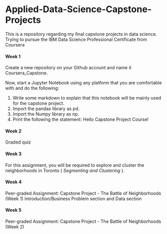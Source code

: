 # Applied-Data-Science-Capstone-Projects
This is a repository regarding my final capstone projects in data science. Trying to pursue the IBM Data Science Professional Certificate from Coursera

#### Week 1
Create a new repository on your Github account and name it Coursera_Capstone. 

Now, start a Jupyter Notebook using any platform that you are comfortable with and do the following:

<ol>
  <li>Write some markdown to explain that this notebook will be mainly used for the capstone project.</li>
  <li>Import the pandas library as pd.</li>
  <li>Import the Numpy library as np.</li>
  <li>Print the following the statement: Hello Capstone Project Course!</li>
</ol>

#### Week 2
Graded quiz

#### Week 3

For this assignment, you will be required to explore and cluster the neighborhoods in Toronto (<i> Segmenting and Clustering </i>).

#### Week 4
Peer-graded Assignment: Capstone Project - The Battle of Neighborhoods (Week 1)
Introduction/Business Problem section and Data section 

#### Week 5
Peer-graded Assignment: Capstone Project - The Battle of Neighborhoods (Week 2)

